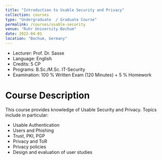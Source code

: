 ```yaml
---
title: "Introduction to Usable Security and Privacy"
collection: courses
type: "Undergraduate  / Graduate Course"
permalink: /courses/usable-security
venue: "Ruhr University Bochum"
date: 2022-04-01
location: "Bochum, Germany"
---
```


* Lecturer: Prof. Dr. Sasse
* Language: English
* Credits: 5 CP
* Programs: B.Sc./M.Sc. IT-Security
* Examination: 100 % Written Exam (120 Minutes) + 5 % Homework

Course Description
======

This course provides knowledge of Usable Security and Privacy.
Topics include in particular:

* Usable Authentication
* Users and Phishing
* Trust, PKI, PGP
* Privacy and ToR
* Privacy policies
* Design and evaluation of user studies
